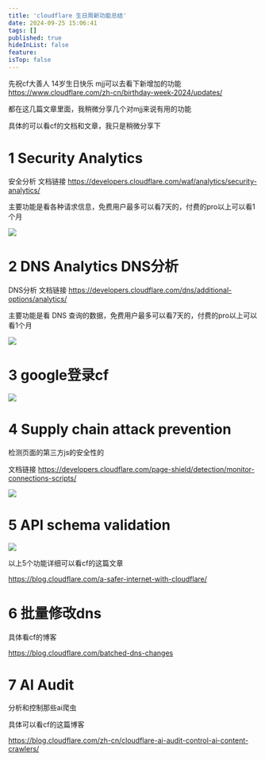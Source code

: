 ```yaml
---
title: 'cloudflare 生日周新功能总结'
date: 2024-09-25 15:06:41
tags: []
published: true
hideInList: false
feature: 
isTop: false
---
```



先祝cf大善人 14岁生日快乐
mjj可以去看下新增加的功能
<https://www.cloudflare.com/zh-cn/birthday-week-2024/updates/>

都在这几篇文章里面，我稍微分享几个对mjj来说有用的功能

具体的可以看cf的文档和文章，我只是稍微分享下



# 1 Security Analytics

安全分析  文档链接  <https://developers.cloudflare.com/waf/analytics/security-analytics/>

主要功能是看各种请求信息，免费用户最多可以看7天的，付费的pro以上可以看1个月

![](https://s3.qklg.net/img/zqQRZax.png)



# 2  DNS Analytics  DNS分析

DNS分析  文档链接  <https://developers.cloudflare.com/dns/additional-options/analytics/>

主要功能是看 DNS 查询的数据，免费用户最多可以看7天的，付费的pro以上可以看1个月

![](https://s3.qklg.net/img/BSMuXPj.png)

# 3 google登录cf

![](https://s3.qklg.net/img/6ApbQZ2.png)



# 4 Supply chain attack prevention

检测页面的第三方js的安全性的

文档链接  <https://developers.cloudflare.com/page-shield/detection/monitor-connections-scripts/>

![](https://s3.qklg.net/img/8t48JAw.png)



# 5 API schema validation

![](https://s3.qklg.net/img/qF48IW0.png)



以上5个功能详细可以看cf的这篇文章

<https://blog.cloudflare.com/a-safer-internet-with-cloudflare/>



# 6 批量修改dns

具体看cf的博客

<https://blog.cloudflare.com/batched-dns-changes>



# 7 AI Audit

分析和控制那些ai爬虫

具体可以看cf的这篇博客

<https://blog.cloudflare.com/zh-cn/cloudflare-ai-audit-control-ai-content-crawlers/>



